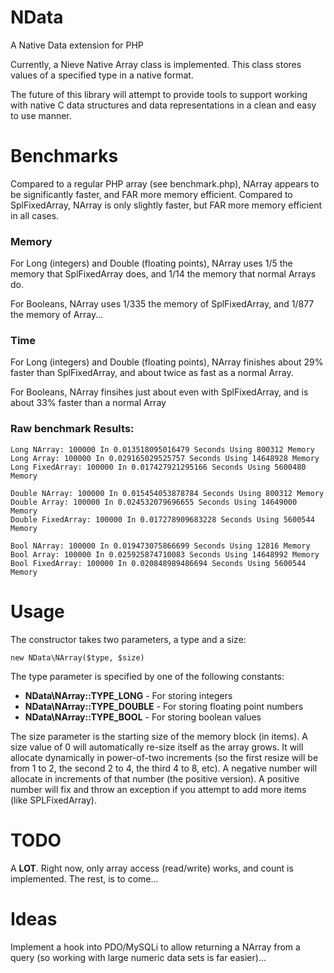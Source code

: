 NData
=====
A Native Data extension for PHP

Currently, a Nieve Native Array class is implemented.
This class stores values of a specified type in a native format.

The future of this library will attempt to provide tools to support working with native C data structures and data representations in a clean and easy to use manner. 

Benchmarks
==========

Compared to a regular PHP array (see benchmark.php), NArray appears to be significantly faster, and FAR more memory efficient. Compared to SplFixedArray, NArray is only slightly faster, but FAR more memory efficient in all cases.

### Memory

For Long (integers) and Double (floating points), NArray uses 1/5 the memory that SplFixedArray does, and 1/14 the memory that normal Arrays do.

For Booleans, NArray uses 1/335 the memory of SplFixedArray, and 1/877 the memory of Array...

### Time

For Long (integers) and Double (floating points), NArray finishes about 29% faster than SplFixedArray, and about twice as fast as a normal Array.

For Booleans, NArray finsihes just about even with SplFixedArray, and is about 33% faster than a normal Array

### Raw benchmark Results:

    Long NArray: 100000 In 0.013518095016479 Seconds Using 800312 Memory
    Long Array: 100000 In 0.029165029525757 Seconds Using 14648928 Memory
    Long FixedArray: 100000 In 0.017427921295166 Seconds Using 5600480 Memory

    Double NArray: 100000 In 0.015454053878784 Seconds Using 800312 Memory
    Double Array: 100000 In 0.024532079696655 Seconds Using 14649000 Memory
    Double FixedArray: 100000 In 0.017278909683228 Seconds Using 5600544 Memory

    Bool NArray: 100000 In 0.019473075866699 Seconds Using 12816 Memory
    Bool Array: 100000 In 0.025925874710083 Seconds Using 14648992 Memory
    Bool FixedArray: 100000 In 0.020848989486694 Seconds Using 5600544 Memory


Usage
=====

The constructor takes two parameters, a type and a size:

    new NData\NArray($type, $size)

The type parameter is specified by one of the following constants:

 * **NData\NArray::TYPE_LONG** - For storing integers
 * **NData\NArray::TYPE_DOUBLE** - For storing floating point numbers
 * **NData\NArray::TYPE_BOOL** - For storing boolean values

The size parameter is the starting size of the memory block (in items). A size value of 0 will automatically re-size itself as the array grows. It will allocate dynamically in power-of-two increments (so the first resize will be from 1 to 2, the second 2 to 4, the third 4 to 8, etc). A negative number will allocate in increments of that number (the positive version). A positive number will fix and throw an exception if you attempt to add more items (like SPLFixedArray).

TODO
====

A **LOT**. Right now, only array access (read/write) works, and count is implemented. The rest, is to come...

Ideas
=====

Implement a hook into PDO/MySQLi to allow returning a NArray from a query (so working with large numeric data sets is far easier)...
